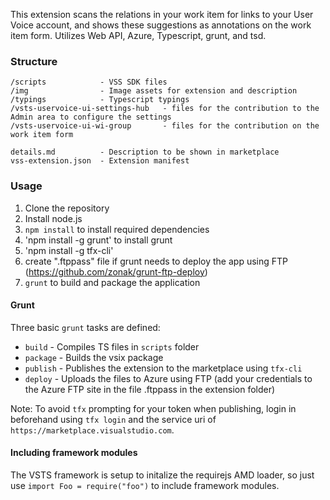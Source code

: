 This extension scans the relations in your work item for links to your User Voice account, and shows these suggestions as annotations on the work item form. Utilizes Web API, Azure, Typescript, grunt, and tsd. 

### Structure ###

```
/scripts            - VSS SDK files
/img                - Image assets for extension and description
/typings            - Typescript typings
/vsts-uservoice-ui-settings-hub   - files for the contribution to the Admin area to configure the settings
/vsts-uservoice-ui-wi-group       - files for the contribution on the work item form

details.md          - Description to be shown in marketplace   
vss-extension.json  - Extension manifest
```

### Usage ###

1. Clone the repository
2. Install node.js
3. `npm install` to install required dependencies
4. 'npm install -g grunt' to install grunt
5. 'npm install -g tfx-cli'
5. create ".ftppass" file if grunt needs to deploy the app using FTP (https://github.com/zonak/grunt-ftp-deploy)
6. `grunt` to build and package the application

#### Grunt ####

Three basic `grunt` tasks are defined:

* `build` - Compiles TS files in `scripts` folder
* `package` - Builds the vsix package
* `publish` - Publishes the extension to the marketplace using `tfx-cli`
* `deploy` - Uploads the files to Azure using FTP (add your credentials to the Azure FTP site in the file .ftppass in the extension folder)

Note: To avoid `tfx` prompting for your token when publishing, login in beforehand using `tfx login` and the service uri of ` https://marketplace.visualstudio.com`.

#### Including framework modules ####

The VSTS framework is setup to initalize the requirejs AMD loader, so just use `import Foo = require("foo")` to include framework modules.
